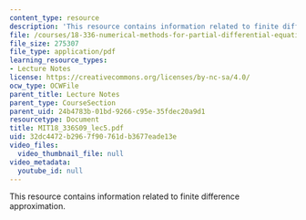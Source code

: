 ```yaml
---
content_type: resource
description: 'This resource contains information related to finite difference approximation. '
file: /courses/18-336-numerical-methods-for-partial-differential-equations-spring-2009/32dc4472b2967f90761db3677eade13e_MIT18_336S09_lec5.pdf
file_size: 275307
file_type: application/pdf
learning_resource_types:
- Lecture Notes
license: https://creativecommons.org/licenses/by-nc-sa/4.0/
ocw_type: OCWFile
parent_title: Lecture Notes
parent_type: CourseSection
parent_uid: 24b4783b-01bd-9266-c95e-35fdec20a9d1
resourcetype: Document
title: MIT18_336S09_lec5.pdf
uid: 32dc4472-b296-7f90-761d-b3677eade13e
video_files:
  video_thumbnail_file: null
video_metadata:
  youtube_id: null
---
```

This resource contains information related to finite difference approximation. 